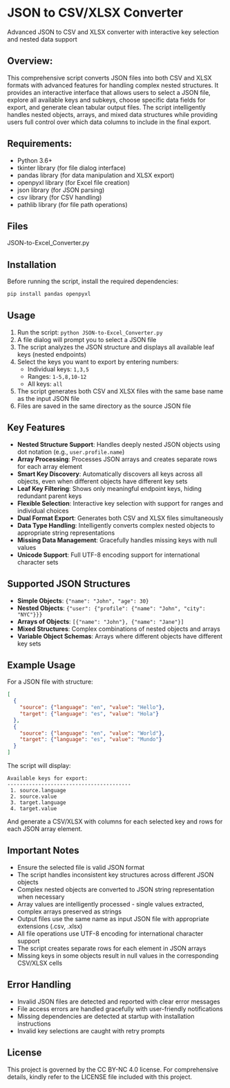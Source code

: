 # JSON to CSV/XLSX Converter
Advanced JSON to CSV and XLSX converter with interactive key selection and nested data support

## Overview:
This comprehensive script converts JSON files into both CSV and XLSX formats with advanced features for handling complex nested structures. It provides an interactive interface that allows users to select a JSON file, explore all available keys and subkeys, choose specific data fields for export, and generate clean tabular output files. The script intelligently handles nested objects, arrays, and mixed data structures while providing users full control over which data columns to include in the final export.

## Requirements:
- Python 3.6+
- tkinter library (for file dialog interface)
- pandas library (for data manipulation and XLSX export)
- openpyxl library (for Excel file creation)
- json library (for JSON parsing)
- csv library (for CSV handling)
- pathlib library (for file path operations)

## Files
JSON-to-Excel_Converter.py

## Installation
Before running the script, install the required dependencies:
```bash
pip install pandas openpyxl
```

## Usage
1. Run the script: `python JSON-to-Excel_Converter.py`
2. A file dialog will prompt you to select a JSON file
3. The script analyzes the JSON structure and displays all available leaf keys (nested endpoints)
4. Select the keys you want to export by entering numbers:
   - Individual keys: `1,3,5`
   - Ranges: `1-5,8,10-12`  
   - All keys: `all`
5. The script generates both CSV and XLSX files with the same base name as the input JSON file
6. Files are saved in the same directory as the source JSON file

## Key Features
- **Nested Structure Support**: Handles deeply nested JSON objects using dot notation (e.g., `user.profile.name`)
- **Array Processing**: Processes JSON arrays and creates separate rows for each array element
- **Smart Key Discovery**: Automatically discovers all keys across all objects, even when different objects have different key sets
- **Leaf Key Filtering**: Shows only meaningful endpoint keys, hiding redundant parent keys
- **Flexible Selection**: Interactive key selection with support for ranges and individual choices
- **Dual Format Export**: Generates both CSV and XLSX files simultaneously
- **Data Type Handling**: Intelligently converts complex nested objects to appropriate string representations
- **Missing Data Management**: Gracefully handles missing keys with null values
- **Unicode Support**: Full UTF-8 encoding support for international character sets

## Supported JSON Structures
- **Simple Objects**: `{"name": "John", "age": 30}`
- **Nested Objects**: `{"user": {"profile": {"name": "John", "city": "NYC"}}}`
- **Arrays of Objects**: `[{"name": "John"}, {"name": "Jane"}]`
- **Mixed Structures**: Complex combinations of nested objects and arrays
- **Variable Object Schemas**: Arrays where different objects have different key sets

## Example Usage
For a JSON file with structure:
```json
[
  {
    "source": {"language": "en", "value": "Hello"},
    "target": {"language": "es", "value": "Hola"}
  },
  {
    "source": {"language": "en", "value": "World"}, 
    "target": {"language": "es", "value": "Mundo"}
  }
]
```

The script will display:
```
Available keys for export:
----------------------------------------
 1. source.language
 2. source.value
 3. target.language
 4. target.value
```

And generate a CSV/XLSX with columns for each selected key and rows for each JSON array element.

## Important Notes
- Ensure the selected file is valid JSON format
- The script handles inconsistent key structures across different JSON objects
- Complex nested objects are converted to JSON string representation when necessary
- Array values are intelligently processed - single values extracted, complex arrays preserved as strings
- Output files use the same name as input JSON file with appropriate extensions (.csv, .xlsx)
- All file operations use UTF-8 encoding for international character support
- The script creates separate rows for each element in JSON arrays
- Missing keys in some objects result in null values in the corresponding CSV/XLSX cells

## Error Handling
- Invalid JSON files are detected and reported with clear error messages
- File access errors are handled gracefully with user-friendly notifications
- Missing dependencies are detected at startup with installation instructions
- Invalid key selections are caught with retry prompts

## License
This project is governed by the CC BY-NC 4.0 license. For comprehensive details, kindly refer to the LICENSE file included with this project.
